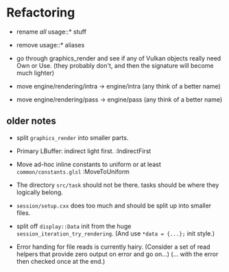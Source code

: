 # Refactoring

- rename _all_ usage::* stuff
- remove usage::* aliases
- go through graphics_render and see if any of Vulkan objects really need Own or Use.
  (they probably don't, and then the signature will become much lighter)

- move engine/rendering/intra -> engine/intra (any think of a better name)
- move engine/rendering/pass -> engine/pass (any think of a better name)

## older notes

- split `graphics_render` into smaller parts.
- Primary LBuffer: indirect light first. :IndirectFirst
- Move ad-hoc inline constants to uniform or at least `common/constants.glsl` :MoveToUniform
- The directory `src/task` should not be there. tasks should be where they logically belong.
- `session/setup.cxx` does too much and should be split up into smaller files.

- split off `display::Data` init from the huge `session_iteration_try_rendering`.
  (And use `*data = {...};` init style.)

- Error handing for file reads is currently hairy.
  (Consider a set of read helpers that provide zero output on error and go on...)
  (... with the error then checked once at the end.)
